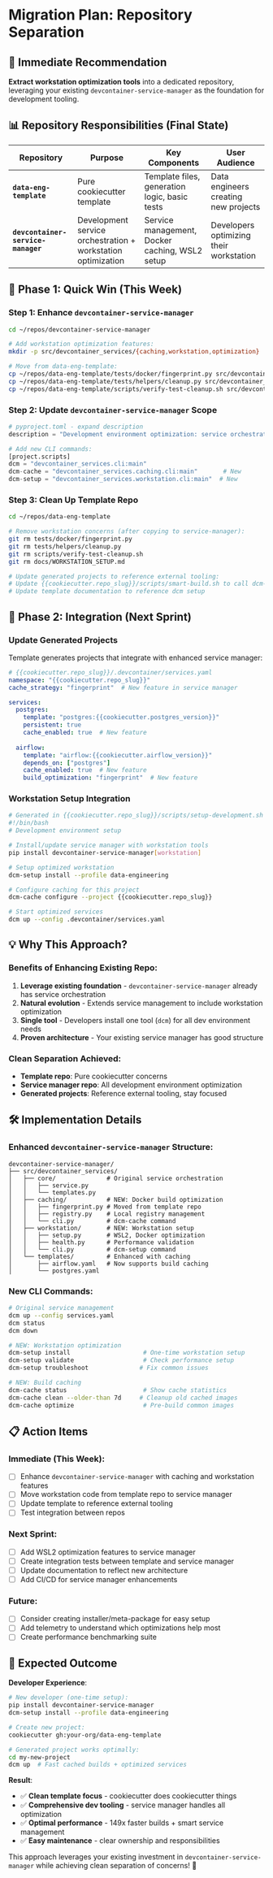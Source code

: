 # Migration Plan: Repository Separation

## 🎯 **Immediate Recommendation**

**Extract workstation optimization tools** into a dedicated repository, leveraging your existing `devcontainer-service-manager` as the foundation for development tooling.

## 📊 **Repository Responsibilities (Final State)**

| Repository | Purpose | Key Components | User Audience |
|------------|---------|---------------|---------------|
| **`data-eng-template`** | Pure cookiecutter template | Template files, generation logic, basic tests | Data engineers creating new projects |
| **`devcontainer-service-manager`** | Development service orchestration + workstation optimization | Service management, Docker caching, WSL2 setup | Developers optimizing their workstation |

## 🚀 **Phase 1: Quick Win (This Week)**

### **Step 1: Enhance `devcontainer-service-manager`**
```bash
cd ~/repos/devcontainer-service-manager

# Add workstation optimization features:
mkdir -p src/devcontainer_services/{caching,workstation,optimization}

# Move from data-eng-template:
cp ~/repos/data-eng-template/tests/docker/fingerprint.py src/devcontainer_services/caching/
cp ~/repos/data-eng-template/tests/helpers/cleanup.py src/devcontainer_services/caching/
cp ~/repos/data-eng-template/scripts/verify-test-cleanup.sh src/devcontainer_services/workstation/
```

### **Step 2: Update `devcontainer-service-manager` Scope**
```python
# pyproject.toml - expand description
description = "Development environment optimization: service orchestration, Docker caching, and workstation setup for data engineering"

# Add new CLI commands:
[project.scripts]
dcm = "devcontainer_services.cli:main"
dcm-cache = "devcontainer_services.caching.cli:main"       # New
dcm-setup = "devcontainer_services.workstation.cli:main"  # New
```

### **Step 3: Clean Up Template Repo**
```bash
cd ~/repos/data-eng-template

# Remove workstation concerns (after copying to service-manager):
git rm tests/docker/fingerprint.py
git rm tests/helpers/cleanup.py  
git rm scripts/verify-test-cleanup.sh
git rm docs/WORKSTATION_SETUP.md

# Update generated projects to reference external tooling:
# Update {{cookiecutter.repo_slug}}/scripts/smart-build.sh to call dcm-cache
# Update template documentation to reference dcm setup
```

## 🔄 **Phase 2: Integration (Next Sprint)**

### **Update Generated Projects**
Template generates projects that integrate with enhanced service manager:

```yaml
# {{cookiecutter.repo_slug}}/.devcontainer/services.yaml
namespace: "{{cookiecutter.repo_slug}}"
cache_strategy: "fingerprint"  # New feature in service manager

services:
  postgres:
    template: "postgres:{{cookiecutter.postgres_version}}"
    persistent: true
    cache_enabled: true  # New feature
    
  airflow:
    template: "airflow:{{cookiecutter.airflow_version}}"  
    depends_on: ["postgres"]
    cache_enabled: true  # New feature
    build_optimization: "fingerprint"  # New feature
```

### **Workstation Setup Integration**  
```bash
# Generated in {{cookiecutter.repo_slug}}/scripts/setup-development.sh
#!/bin/bash
# Development environment setup

# Install/update service manager with workstation tools
pip install devcontainer-service-manager[workstation]

# Setup optimized workstation
dcm-setup install --profile data-engineering

# Configure caching for this project  
dcm-cache configure --project {{cookiecutter.repo_slug}}

# Start optimized services
dcm up --config .devcontainer/services.yaml
```

## 💡 **Why This Approach?**

### **Benefits of Enhancing Existing Repo**:
1. **Leverage existing foundation** - `devcontainer-service-manager` already has service orchestration
2. **Natural evolution** - Extends service management to include workstation optimization  
3. **Single tool** - Developers install one tool (`dcm`) for all dev environment needs
4. **Proven architecture** - Your existing service manager has good structure

### **Clean Separation Achieved**:
- **Template repo**: Pure cookiecutter concerns
- **Service manager repo**: All development environment optimization
- **Generated projects**: Reference external tooling, stay focused

## 🛠️ **Implementation Details**

### **Enhanced `devcontainer-service-manager` Structure**:
```
devcontainer-service-manager/
├── src/devcontainer_services/
│   ├── core/              # Original service orchestration
│   │   ├── service.py
│   │   └── templates.py
│   ├── caching/           # NEW: Docker build optimization
│   │   ├── fingerprint.py # Moved from template repo
│   │   ├── registry.py    # Local registry management
│   │   └── cli.py         # dcm-cache command
│   ├── workstation/       # NEW: Workstation setup
│   │   ├── setup.py       # WSL2, Docker optimization
│   │   ├── health.py      # Performance validation
│   │   └── cli.py         # dcm-setup command
│   └── templates/         # Enhanced with caching
│       ├── airflow.yaml   # Now supports build caching
│       └── postgres.yaml
```

### **New CLI Commands**:
```bash
# Original service management
dcm up --config services.yaml
dcm status
dcm down

# NEW: Workstation optimization
dcm-setup install                    # One-time workstation setup
dcm-setup validate                   # Check performance setup
dcm-setup troubleshoot              # Fix common issues

# NEW: Build caching
dcm-cache status                     # Show cache statistics
dcm-cache clean --older-than 7d     # Cleanup old cached images
dcm-cache optimize                   # Pre-build common images
```

## 📋 **Action Items**

### **Immediate (This Week)**:
- [ ] Enhance `devcontainer-service-manager` with caching and workstation features
- [ ] Move workstation code from template repo to service manager
- [ ] Update template to reference external tooling
- [ ] Test integration between repos

### **Next Sprint**:  
- [ ] Add WSL2 optimization features to service manager
- [ ] Create integration tests between template and service manager
- [ ] Update documentation to reflect new architecture
- [ ] Add CI/CD for service manager enhancements

### **Future**:
- [ ] Consider creating installer/meta-package for easy setup
- [ ] Add telemetry to understand which optimizations help most
- [ ] Create performance benchmarking suite

## 🎉 **Expected Outcome**

**Developer Experience**:
```bash
# New developer (one-time setup):
pip install devcontainer-service-manager
dcm-setup install --profile data-engineering

# Create new project:
cookiecutter gh:your-org/data-eng-template

# Generated project works optimally:
cd my-new-project
dcm up  # Fast cached builds + optimized services
```

**Result**: 
- ✅ **Clean template focus** - cookiecutter does cookiecutter things
- ✅ **Comprehensive dev tooling** - service manager handles all optimization  
- ✅ **Optimal performance** - 149x faster builds + smart service management
- ✅ **Easy maintenance** - clear ownership and responsibilities

This approach leverages your existing investment in `devcontainer-service-manager` while achieving clean separation of concerns! 🚀